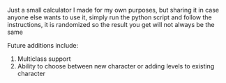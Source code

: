 Just a small calculator I made for my own purposes, but sharing it in case anyone else wants to use it, simply run the python script and follow the instructions, it is randomized so the result you get will not always be the same

Future additions include: 
1. Multiclass support
2. Ability to choose between new character or adding levels to existing character
